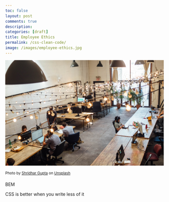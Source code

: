 ```yaml
---
toc: false
layout: post
comments: true
description:
categories: [draft]
title: Employee Ethics
permalink: /css-clean-code/
image: /images/employee-ethics.jpg
---
```

![](/images/employee-ethics.jpg)

<sup style="user-select: auto;">Photo by <a href="https://unsplash.com/@shridhar?utm_source=unsplash&amp;utm_medium=referral&amp;utm_content=creditCopyText" style="user-select: auto;">Shridhar Gupta</a> on <a href="https://unsplash.com/s/photos/employee?utm_source=unsplash&amp;utm_medium=referral&amp;utm_content=creditCopyText" style="user-select: auto;">Unsplash</a></sup>

BEM

CSS is better when you write less of it

